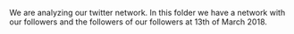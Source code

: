 We are analyzing our twitter network. In this folder we have a network with our followers and the followers of our followers at 13th of March 2018.
